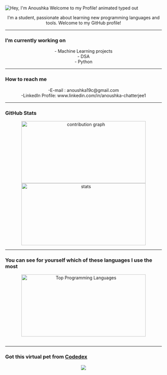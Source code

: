 #
<img src="https://readme-typing-svg.demolab.com?font=Operator+Mono&size=37&duration=2800&pause=2000&color=FAFAFA&center=true&vCenter=true&width=940&height=50&lines=Hello%2C+ my+name+is+Anoushka+Chatterjee!" align="middle" alt="Hey, I'm Anoushka Welcome to my Profile! animated typed out">

<p align="center">
I'm a student, passionate about learning new programming languages and tools. Welcome to my GitHub profile!
</p>
<hr>
<p align="center">
 <h3> I’m currently working on </h3>
</p>
<div align="center">
  - Machine Learning projects <br>
  - DSA <br>
  - Python  <br>
</div>
<hr>
<p align="center">
   <h3>How to reach me</h3>
</p>
<div align="center">
  -E-mail : anoushka19c@gmail.com <br>
  -LinkedIn Profile: www.linkedin.com/in/anoushka-chatterjee1 <br>
</div>
<hr>
<p align="center">
 <h3>GitHub Stats</h3>
</p>
<div align="center">
  <img src="https://github-readme-activity-graph.vercel.app/graph?username=anoushkaacc&radius=32&theme=github-dark&area=true&order=5&hide_border=true" width="400" height="200" alt="contribution graph"> 
  <img src="https://github-readme-stats.vercel.app/api?username=anoushkaacc&show_icons=true&theme=radical" width="400" height="200" alt="stats">
</div>
<hr>
<p align="center">
  <h3> You can see for yourself which of these languages I use the most</h3>
</p>
<div align="center">
  <img src="https://github-readme-stats.vercel.app/api/top-langs/?username=anoushkaacc&theme=tokyonight" width="400" height="200" alt="Top Programming Languages">
</div>
<br>
<hr>
<p align="center">
  <h3>Got this virtual pet from <a href="https://www.codedex.io/@Anoushkaacc">Codedex</a> </h3>
</p>
<div align="center" display="flex">
  <a href="https://www.codedex.io/@anoushkaacc/30-nites-of-code"><img src="https://www.codedex.io/api/petStatus?user=Anoushkaacc"></a>
</div>
